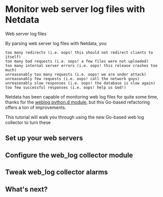 # Monitor web server log files with Netdata

Web server log files 

By parsing web server log files with Netdata, you 


    too many redirects (i.e. oops! this should not redirect clients to itself)
    too many bad requests (i.e. oops! a few files were not uploaded)
    too many internal server errors (i.e. oops! this release crashes too much)
    unreasonably too many requests (i.e. oops! we are under attack)
    unreasonably few requests (i.e. oops! call the network guys)
    unreasonably slow responses (i.e. oops! the database is slow again)
    too few successful responses (i.e. oops! help us God!)


Netdata has been capable of monitoring web log files for quite some time, thanks for the [weblog python.d
module](../../collectors/python.d.plugin/web_log/README.md), but this Go-based refactoring offers a ton of improvements.

This tutorial will walk you through using the new Go-based web log collector to turn these 



## Set up your web servers


## Configure the web_log collector module


## Tweak web_log collector alarms


## What's next?

